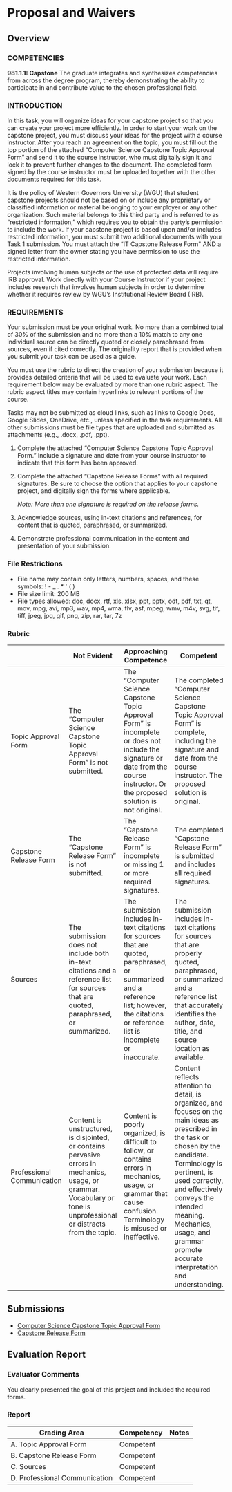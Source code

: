 # Proposal and Waivers

## Overview

### COMPETENCIES

**981.1.1: Capstone** The graduate integrates and synthesizes competencies from across the degree program, thereby demonstrating the ability to participate in and contribute value to the chosen professional field.

### INTRODUCTION

In this task, you will organize ideas for your capstone project so that you can create your project more efficiently. In order to start your work on the capstone project, you must discuss your ideas for the project with a course instructor. After you reach an agreement on the topic, you must fill out the top portion of the attached “Computer Science Capstone Topic Approval Form” and send it to the course instructor, who must digitally sign it and lock it to prevent further changes to the document. The completed form signed by the course instructor must be uploaded together with the other documents required for this task.

It is the policy of Western Governors University (WGU) that student capstone projects should not be based on or include any proprietary or classified information or material belonging to your employer or any other organization. Such material belongs to this third party and is referred to as “restricted information,” which requires you to obtain the party’s permission to include the work. If your capstone project is based upon and/or includes restricted information, you must submit two additional documents with your Task 1 submission. You must attach the “IT Capstone Release Form" AND a signed letter from the owner stating you have permission to use the restricted information.

Projects involving human subjects or the use of protected data will require IRB approval. Work directly with your Course Instructor if your project includes research that involves human subjects in order to determine whether it requires review by WGU’s Institutional Review Board (IRB).

### REQUIREMENTS

Your submission must be your original work. No more than a combined total of 30% of the submission and no more than a 10% match to any one individual source can be directly quoted or closely paraphrased from sources, even if cited correctly. The originality report that is provided when you submit your task can be used as a guide.

You must use the rubric to direct the creation of your submission because it provides detailed criteria that will be used to evaluate your work. Each requirement below may be evaluated by more than one rubric aspect. The rubric aspect titles may contain hyperlinks to relevant portions of the course.

Tasks may not be submitted as cloud links, such as links to Google Docs, Google Slides, OneDrive, etc., unless specified in the task requirements. All other submissions must be file types that are uploaded and submitted as attachments (e.g., .docx, .pdf, .ppt).

1. Complete the attached “Computer Science Capstone Topic Approval Form.” Include a signature and date from your course instructor to indicate that this form has been approved.

2. Complete the attached “Capstone Release Forms” with all required signatures. Be sure to choose the option that applies to your capstone project, and digitally sign the forms where applicable.
   
    _Note: More than one signature is required on the release forms._

3. Acknowledge sources, using in-text citations and references, for content that is quoted, paraphrased, or summarized.

4. Demonstrate professional communication in the content and presentation of your submission.

### File Restrictions
* File name may contain only letters, numbers, spaces, and these symbols: ! - _ . * ' ( )
* File size limit: 200 MB
* File types allowed: doc, docx, rtf, xls, xlsx, ppt, pptx, odt, pdf, txt, qt, mov, mpg, avi, mp3, wav, mp4, wma, flv, asf, mpeg, wmv, m4v, svg, tif, tiff, jpeg, jpg, gif, png, zip, rar, tar, 7z

### Rubric

|                            | Not Evident                                                                                                                                                             | Approaching Competence                                                                                                                                                                        | Competent                                                                                                                                                                                                                                                                                                           |
| -------------------------- | ----------------------------------------------------------------------------------------------------------------------------------------------------------------------- | --------------------------------------------------------------------------------------------------------------------------------------------------------------------------------------------- | ------------------------------------------------------------------------------------------------------------------------------------------------------------------------------------------------------------------------------------------------------------------------------------------------------------------- |
| Topic Approval Form        | The “Computer Science Capstone Topic Approval Form” is not submitted.                                                                                                   | The “Computer Science Capstone Topic Approval Form” is incomplete or does not include the signature or date from the course instructor. Or the proposed solution is not original.             | The completed “Computer Science Capstone Topic Approval Form” is complete, including the signature and date from the course instructor. The proposed solution is original.                                                                                                                                          |
| Capstone Release Form      | The “Capstone Release Form” is not submitted.                                                                                                                           | The “Capstone Release Form” is incomplete or missing 1 or more required signatures.                                                                                                           | The completed “Capstone Release Form” is submitted and includes all required signatures.                                                                                                                                                                                                                            |
| Sources                    | The submission does not include both in-text citations and a reference list for sources that are quoted, paraphrased, or summarized.                                    | The submission includes in-text citations for sources that are quoted, paraphrased, or summarized and a reference list; however, the citations or reference list is incomplete or inaccurate. | The submission includes in-text citations for sources that are properly quoted, paraphrased, or summarized and a reference list that accurately identifies the author, date, title, and source location as available.                                                                                               |
| Professional Communication | Content is unstructured, is disjointed, or contains pervasive errors in mechanics, usage, or grammar. Vocabulary or tone is unprofessional or distracts from the topic. | Content is poorly organized, is difficult to follow, or contains errors in mechanics, usage, or grammar that cause confusion. Terminology is misused or ineffective.                          | Content reflects attention to detail, is organized, and focuses on the main ideas as prescribed in the task or chosen by the candidate. Terminology is pertinent, is used correctly, and effectively conveys the intended meaning. Mechanics, usage, and grammar promote accurate interpretation and understanding. |


## Submissions

* [Computer Science Capstone Topic Approval Form](Joshua_Dix_CS_Capstone_Topic_Approved.pdf)
* [Capstone Release Form](WGU_Release_Waiver_Statement.pdf)

## Evaluation Report

### Evaluator Comments
You clearly presented the goal of this project and included the required forms.

### Report

| Grading Area                  | Competency | Notes |
| ----------------------------- | ---------- | ----- |
| A. Topic Approval Form        | Competent  |       |
| B. Capstone Release Form      | Competent  |       |
| C. Sources                    | Competent  |       |
| D. Professional Communication | Competent  |       |
